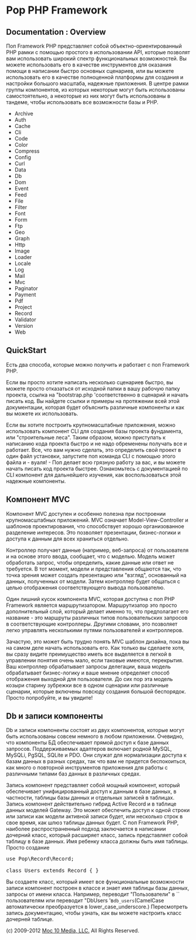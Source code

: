 Pop PHP Framework
=================

Documentation : Overview
------------------------

Поп Framework PHP представляет собой объектно-ориентированный PHP рамки с помощью простого в использовании API, которые позволят вам использовать широкий спектр функциональных возможностей. Вы можете использовать его в качестве инструментов для оказания помощи в написании быстро основных сценариев, или вы можете использовать его в качестве полноценной платформы для создания и настройки большого масштаба, надежные приложения. В центре рамки группы компонентов, из которых некоторые могут быть использованы самостоятельно, а некоторые из них могут быть использованы в тандеме, чтобы использовать все возможности базы и PHP.

* Archive
* Auth
* Cache
* Cli
* Code
* Color
* Compress
* Config
* Curl
* Data
* Db
* Dom
* Event
* Feed
* File
* Filter
* Font
* Form
* Ftp
* Geo
* Graph
* Http
* Image
* Loader
* Locale
* Log
* Mail
* Mvc
* Paginator
* Payment
* Pdf
* Project
* Record
* Validator
* Version
* Web

QuickStart
----------

Есть два способа, которые можно получить и работает с поп Framework PHP.

Если вы просто хотите написать несколько сценариев быстро, вы можете просто отказаться от исходной папки в вашу рабочую папку проекта, ссылка на "bootstrap.php 'соответственно в сценарий и начать писать код. Вы найдете ссылки и примеры на протяжении всей этой документации, которая будет объяснить различные компоненты и как вы можете их использовать.

Если вы хотите построить крупномасштабные приложения, можно использовать компонент CLI для создания базы проекта фундамента, или "строительные леса". Таким образом, можно приступать к написанию кода проекта быстро и не надо обременены получать все и работает. Все, что вам нужно сделать, это определить свой проект в один файл установки, запустите поп команда CLI с помощью этого файла и - вуаля! - Поп делает всю грязную работу за вас, и вы можете начать писать код проекта быстрее. Ознакомьтесь с документацией по CLI компонент для дальнейшего изучения, как воспользоваться этой надежные компоненты.

Компонент MVC
-------------

Компонент MVC доступен и особенно полезна при построении крупномасштабных приложений. MVC означает Model-View-Controller и шаблонов проектирования, что способствует хорошо организованное разделение интересов. Это позволяет презентации, бизнес-логики и доступа к данным для всех храниться отдельно.

Контроллер получает данные (например, веб-запроса) от пользователя и на основе этого ввода, сообщает, что с моделью. Модель может обработать запрос, чтобы определить, какие данные или ответ не требуется. В тот момент, модели и представления общаются так, что точка зрения может создать презентацию или "взгляд", основанный на данных, полученных от модели. Затем контроллер будет общаться с целью отображения соответствующего вывода пользователю.

Один лишний кусок компонента MVC, которая доступна с поп PHP Framework является маршрутизатором. Маршрутизатор это просто дополнительный слой, который делает именно то, что предполагает его название - это маршруты различных типов пользовательских запросов в соответствующие контроллеры. Другими словами, это позволяет легко управлять несколькими путями пользователей и контроллеров.

Зачастую, это может быть трудно понять MVC шаблон дизайна, пока вы на самом деле начать использовать его. Как только вы сделаете хотя, вы сразу видите преимущество иметь все выделяется в легкой в ​​управлении понятия очень мало, если таковые имеются, перекрытия. Ваш контроллер обрабатывает запросы делегации, ваша модель обрабатывает бизнес-логику и ваше мнение определяет способ отображения выходной для пользователя. До сих пор эта модель козыри старину зубрежки все в одном сценарии или различные сценарии, которые включены повсюду создания большой беспорядок. Просто попробуйте, и вы увидите!

Db и записи компоненты
----------------------

Db и записи компоненты состоят из двух компонентов, которые могут быть использованы совсем немного в любом приложении. Очевидно, что компоненты БД обеспечивает прямой доступ к базе данных запросов. Поддерживаемых адаптеров включает родной MySQL, MySQLi, PgSQL, SQLite и PDO. Они служат для нормализации доступа к базам данных в разных средах, так что вам не придется беспокоиться, как много о повторной инструментов приложения для работы с различными типами баз данных в различных средах.

Запись компонент представляет собой мощный компонент, который обеспечивает унифицированный доступ к данным в базе данных, в частности, таблицы базы данных и отдельных записей в таблицах. Запись компонент действительно гибрид Active Record и в таблице данных моделей Gateway. Это может обеспечить доступ к одной строки или записи как модели активной записи будет, или несколько строк в свое время, как шлюз таблицы данных будет. С поп Framework PHP, наиболее распространенный подход заключается в написании дочерний класс, который расширяет класс, запись представляет собой таблицу в базе данных. Имя ребенку класса должны быть имя таблицы. Просто создание

<pre>
use Pop\Record\Record;

class Users extends Record { }
</pre>

Вы создаете класс, который имеет все функциональные возможности записи компонент построен в классе и знает имя таблицы базы данных, запросы от имени класса. Например, переводит "Пользователи" в `` пользователям или переводит "DbUsers 'в` db_users `(CamelCase автоматически преобразуется в lower_case_underscore.) Пересмотреть запись документацию, чтобы узнать, как вы можете настроить класс дочерней таблице.

(c) 2009-2012 [Moc 10 Media, LLC.](http://www.moc10media.com) All Rights Reserved.
